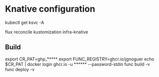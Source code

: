 # Knative configuration

kubectl get ksvc -A


flux reconcile kustomization infra-knative


## Build

export CR_PAT=ghp_*****
export FUNC_REGISTRY=ghcr.io/jgnoguer
echo $CR_PAT | docker login ghcr.io -u ****** --password-stdin
func build -v
func deploy -v
